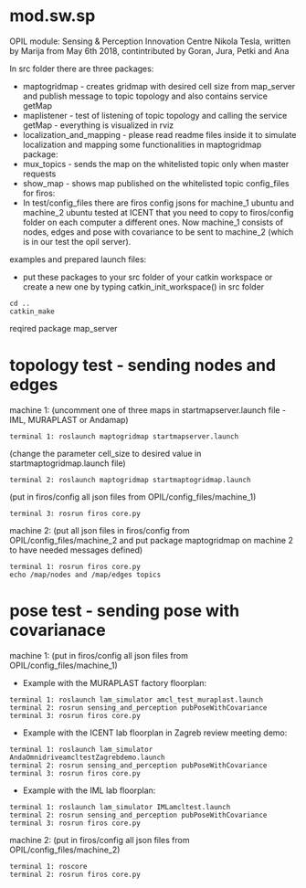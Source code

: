 # mod.sw.sp

OPIL module: Sensing & Perception
Innovation Centre Nikola Tesla, written by Marija from May 6th 2018, contintributed by Goran, Jura, Petki and Ana

In src folder there are three packages:
* maptogridmap - creates gridmap with desired cell size from map_server and publish message to topic topology and also contains service getMap
* maplistener - test of listening of topic topology and calling the service getMap - everything is visualized in rviz
* localization_and_mapping - please read readme files inside it to simulate localization and mapping
some functionalities in maptogridmap package:
* mux_topics - sends the map on the whitelisted topic only when master requests
* show_map - shows map published on the whitelisted topic
config_files for firos:
* In test/config_files there are firos config jsons for machine_1 ubuntu and machine_2 ubuntu tested at ICENT that you need to copy to firos/config folder on each computer a different ones. Now machine_1 consists of nodes, edges and pose with covariance to be sent to machine_2 (which is in our test the opil server).

examples and prepared launch files:
* put these packages to your src folder of your catkin workspace or create a new one by typing catkin_init_workspace() in src folder
```
cd ..
catkin_make
```

reqired package map_server

# topology test - sending nodes and edges
machine 1:
(uncomment one of three maps in startmapserver.launch file - IML, MURAPLAST or Andamap)
```
terminal 1: roslaunch maptogridmap startmapserver.launch 
```
(change the parameter cell_size to desired value in startmaptogridmap.launch file)
```
terminal 2: roslaunch maptogridmap startmaptogridmap.launch
```
(put in firos/config all json files from OPIL/config_files/machine_1)
```
terminal 3: rosrun firos core.py 
```
machine 2:
(put all json files in firos/config from OPIL/config_files/machine_2 and put package maptogridmap on machine 2 to have needed messages defined)
```
terminal 1: rosrun firos core.py
echo /map/nodes and /map/edges topics
```

# pose test - sending pose with covarianace
machine 1:
(put in firos/config all json files from OPIL/config_files/machine_1)
* Example with the MURAPLAST factory floorplan:
```
terminal 1: roslaunch lam_simulator amcl_test_muraplast.launch
terminal 2: rosrun sensing_and_perception pubPoseWithCovariance
terminal 3: rosrun firos core.py 
```

* Example with the ICENT lab floorplan in Zagreb review meeting demo:
```
terminal 1: roslaunch lam_simulator AndaOmnidriveamcltestZagrebdemo.launch
terminal 2: rosrun sensing_and_perception pubPoseWithCovariance 
terminal 3: rosrun firos core.py 
```

* Example with the IML lab floorplan:
```
terminal 1: roslaunch lam_simulator IMLamcltest.launch
terminal 2: rosrun sensing_and_perception pubPoseWithCovariance 
terminal 3: rosrun firos core.py 
```
machine 2:
(put in firos/config all json files from OPIL/config_files/machine_2)
```
terminal 1: roscore
terminal 2: rosrun firos core.py 
```

